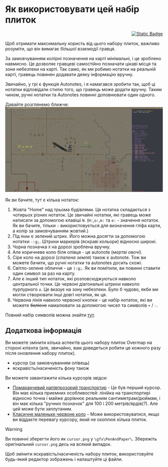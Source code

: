 # Як використовувати цей набір плиток

<p align="right"><a href="./usage.md"><img alt="Static Badge" src="https://img.shields.io/badge/lang-EN-yellow"></a></p>

Щоб отримати максимальну користь від цього набору плиток, важливо розуміти, що він вимагає більшої взаємодії гравця.

За замовчуванням колірні позначення на карті мінімальні, і це зроблено навмисно. Це дозволяє гравцеві самостійно позначати цікаві місця та зони небезпеки на карті. Так само, як ми робимо нотатки на реальній карті, гравець повинен додавати деяку інформацію вручну.

Звичайно, у грі є функція Autonotes, і я намагався зробити так, щоб ці нотатки відповідали стилю того, що гравець може додати вручну. Таким чином, ручні нотатки та Autonotes повинні доповнювати один одного.

Давайте розглянемо ближче:
![screenshot](./images/notes_screenshot.png)

Як ви бачите, тут є кілька нотаток:

1) Жовта "Home" над трьома будівлями. Ця нотатка складається з чотирьох різних нотаток. Це звичайні нотатки, які гравець може написати за допомогою клавіші `N`.
(`H:`,`o:`,`m:` та `e:` - значення нотаток. Як ви бачите, тільки `:` використовується для визначення гліфа карти, а колір за замовчуванням жовтий.)
2) Під `Home` є зелений штрих. Його можна досягти за допомогою нотатки `-:g;`. Штрихи маркерів (яскраві кольори) відносно широкі.
3) Чорна позначка `X` на дорозі зроблена вручну.
4) Але коричневе коло біля олівця - це autonote (*мертві овочі*).
5) Сіре коло на дорозі (*спалена земля*) також є autonote. Тож ви можете бачити, що ручні нотатки та autonotes досить схожі.
6) Світло-зелене обличчя - це `):g;`. Як ви помітили, ви повинні ставити один символ за раз на карту.
7) Але є інший тип нотаток, які розповсюджуються навколо центральної точки. Це червоні діагональні штрихи навколо пурпурного `o`. Це вказує на зону небезпеки. Було б чудово, якби ми могли створювати інші довгі нотатки, як ця.
8) Червона лінія навколо червоної кнопки - це набір нотаток, які ви можете ~~болісно~~ намалювати за допомогою чисел та символів `+` / `-`.

Повний набір символів можна знайти [тут](./fallback.ua-UA.md#додаткові-функції-резервного-файлу).

## Додаткова інформація

Ви можете змінити кілька аспектів цього набору плиток Overmap на стороні клієнта (але, звичайно, вам доведеться робити це кожного разу після оновлення набору плиток).

- курсор (за замовчуванням олівець)
- яскравість/насиченість фону також

Ви можете завантажити кілька курсорів звідси:

- [Помаранчевий напівпрозорий транспортир](./images/cursor_protractor.png) - Це був перший курсор. Він має кілька приємних особливостей: лінійка на транспортирі відносно точна і майже дорівнює реальним сантиметрам/дюймам, і він має кілька "ручних позначок" для 100 і 200 метрів/ярдів(?). Але цей може бути заплутаним.
- [Класичне маленьке червоне коло](./images/cursor_circle.png) - Може використовуватися, якщо ви віддаєте перевагу курсору, який не охоплює кілька плиток.

> [!WARNING]
> Ви повинні зберегти його як `cursor.png` у `\gfx\PenAndPaper\`. Збережіть оригінальний `cursor.png` десь на всякий випадок.

Щоб змінити яскравість/насиченість набору плиток, використовуйте будь-який редактор зображень і налаштуйте ці файли.
